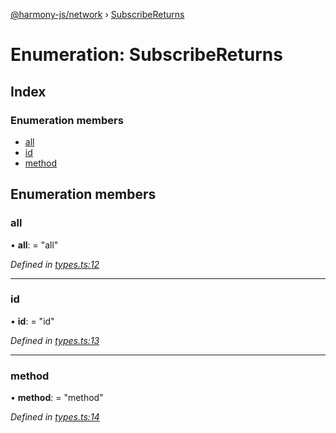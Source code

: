 [@harmony-js/network](../globals.md) › [SubscribeReturns](subscribereturns.md)

# Enumeration: SubscribeReturns

## Index

### Enumeration members

* [all](subscribereturns.md#all)
* [id](subscribereturns.md#id)
* [method](subscribereturns.md#method)

## Enumeration members

###  all

• **all**: = "all"

*Defined in [types.ts:12](https://github.com/FireStack-Lab/Harmony-sdk-core/blob/6759acb/packages/harmony-network/src/types.ts#L12)*

___

###  id

• **id**: = "id"

*Defined in [types.ts:13](https://github.com/FireStack-Lab/Harmony-sdk-core/blob/6759acb/packages/harmony-network/src/types.ts#L13)*

___

###  method

• **method**: = "method"

*Defined in [types.ts:14](https://github.com/FireStack-Lab/Harmony-sdk-core/blob/6759acb/packages/harmony-network/src/types.ts#L14)*
